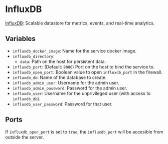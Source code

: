 # InfluxDB

[InfluxDB](https://www.influxdata.com/): Scalable datastore for metrics,
events, and real-time analytics.

## Variables

* `influxdb_docker_image`: Name for the service docker image.
* `influxdb_directory`:
   * `data`: Path on the host for persistent data.
* `influxdb_port`: (Default: `8086`) Port on the host to bind the service to.
* `influxdb_open_port`: Boolean value to open `influxdb_port` in the firewall.
* `influxdb_db`: Name of the database to create.
* `influxdb_admin_user`: Username for the admin user.
* `influxdb_admin_password`: Password for the admin user.
* `influxdb_user`: Username for the unprivileged user (with access to
  `influxdb_db`).
* `influxdb_user_password`: Password for that user.

## Ports

If `influxdb_open_port` is set to `true`, the `influxdb_port` will be accesible
from outside the server.
